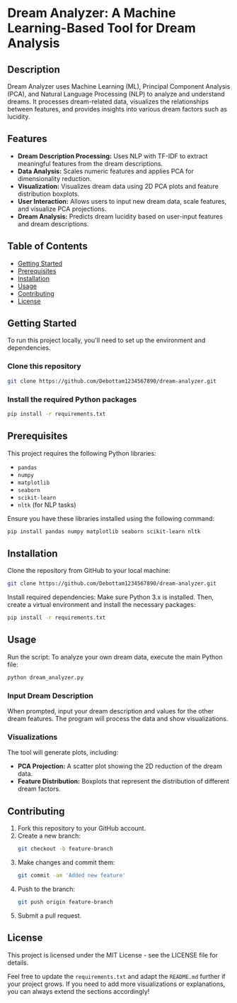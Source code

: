 # Dream Analyzer: A Machine Learning-Based Tool for Dream Analysis

## Description
Dream Analyzer uses Machine Learning (ML), Principal Component Analysis (PCA), and Natural Language Processing (NLP) to analyze and understand dreams. It processes dream-related data, visualizes the relationships between features, and provides insights into various dream factors such as lucidity.

## Features
- **Dream Description Processing:** Uses NLP with TF-IDF to extract meaningful features from the dream descriptions.
- **Data Analysis:** Scales numeric features and applies PCA for dimensionality reduction.
- **Visualization:** Visualizes dream data using 2D PCA plots and feature distribution boxplots.
- **User Interaction:** Allows users to input new dream data, scale features, and visualize PCA projections.
- **Dream Analysis:** Predicts dream lucidity based on user-input features and dream descriptions.

## Table of Contents
- [Getting Started](#getting-started)
- [Prerequisites](#prerequisites)
- [Installation](#installation)
- [Usage](#usage)
- [Contributing](#contributing)
- [License](#license)

## Getting Started
To run this project locally, you'll need to set up the environment and dependencies.

### Clone this repository
```bash
git clone https://github.com/Debottam1234567890/dream-analyzer.git
```

### Install the required Python packages
```bash
pip install -r requirements.txt
```

## Prerequisites
This project requires the following Python libraries:
- `pandas`
- `numpy`
- `matplotlib`
- `seaborn`
- `scikit-learn`
- `nltk` (for NLP tasks)

Ensure you have these libraries installed using the following command:
```bash
pip install pandas numpy matplotlib seaborn scikit-learn nltk
```

## Installation
Clone the repository from GitHub to your local machine:
```bash
git clone https://github.com/Debottam1234567890/dream-analyzer.git
```

Install required dependencies: Make sure Python 3.x is installed. Then, create a virtual environment and install the necessary packages:
```bash
pip install -r requirements.txt
```

## Usage
Run the script: To analyze your own dream data, execute the main Python file:
```bash
python dream_analyzer.py
```

### Input Dream Description
When prompted, input your dream description and values for the other dream features. The program will process the data and show visualizations.

### Visualizations
The tool will generate plots, including:
- **PCA Projection:** A scatter plot showing the 2D reduction of the dream data.
- **Feature Distribution:** Boxplots that represent the distribution of different dream factors.

## Contributing
1. Fork this repository to your GitHub account.
2. Create a new branch:
   ```bash
   git checkout -b feature-branch
   ```
3. Make changes and commit them:
   ```bash
   git commit -am 'Added new feature'
   ```
4. Push to the branch:
   ```bash
   git push origin feature-branch
   ```
5. Submit a pull request.

## License
This project is licensed under the MIT License - see the LICENSE file for details.

Feel free to update the `requirements.txt` and adapt the `README.md` further if your project grows. If you need to add more visualizations or explanations, you can always extend the sections accordingly!
